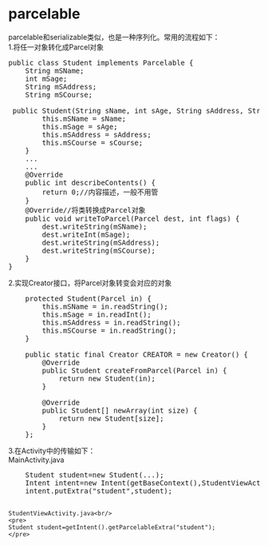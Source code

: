 # parcelable
parcelable和serializable类似，也是一种序列化。常用的流程如下：<br/>
1.将任一对象转化成Parcel对象<br/>
<pre>
public class Student implements Parcelable {
    String mSName;
    int mSage;
    String mSAddress;
    String mSCourse;

 public Student(String sName, int sAge, String sAddress, String sCourse) {
        this.mSName = sName;
        this.mSage = sAge;
        this.mSAddress = sAddress;
        this.mSCourse = sCourse;
    }
    ...
    ...
    @Override
    public int describeContents() {
        return 0;//内容描述，一般不用管
    }
    @Override//将类转换成Parcel对象
    public void writeToParcel(Parcel dest, int flags) {
        dest.writeString(mSName);
        dest.writeInt(mSage);
        dest.writeString(mSAddress);
        dest.writeString(mSCourse);
    }
}
</pre>
2.实现Creator接口，将Parcel对象转变会对应的对象<br/>
<pre>
    protected Student(Parcel in) {
        this.mSName = in.readString();
        this.mSage = in.readInt();
        this.mSAddress = in.readString();
        this.mSCourse = in.readString();
    }

    public static final Creator<Student> CREATOR = new Creator<Student>() {
        @Override
        public Student createFromParcel(Parcel in) {
            return new Student(in);
        }

        @Override
        public Student[] newArray(int size) {
            return new Student[size];
        }
    };
</pre>
 3.在Activity中的传输如下：<br/>
    MainActivity.java<br/>
  <pre>
    Student student=new Student(...);
    Intent intent=new Intent(getBaseContext(),StudentViewActivity.class);
    intent.putExtra("student",student);
    </pre>
    StudentViewActivity.java<br/>
    <pre>
    Student student=getIntent().getParcelableExtra("student");
    </pre>
